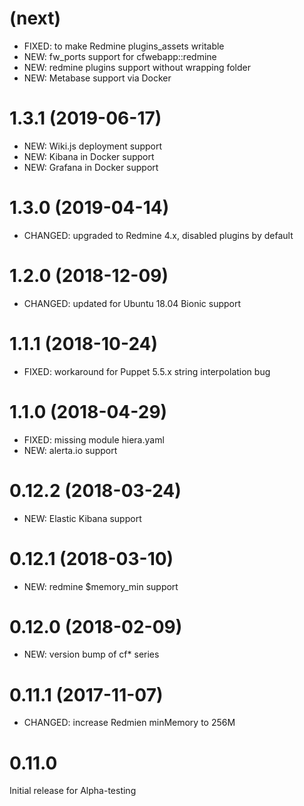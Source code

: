 # (next)
- FIXED: to make Redmine plugins_assets writable
- NEW: fw_ports support for cfwebapp::redmine
- NEW: redmine plugins support without wrapping folder
- NEW: Metabase support via Docker

# 1.3.1 (2019-06-17)
- NEW: Wiki.js deployment support
- NEW: Kibana in Docker support
- NEW: Grafana in Docker support

# 1.3.0 (2019-04-14)
- CHANGED: upgraded to Redmine 4.x, disabled plugins by default

# 1.2.0 (2018-12-09)
- CHANGED: updated for Ubuntu 18.04 Bionic support

# 1.1.1 (2018-10-24)
- FIXED: workaround for Puppet 5.5.x string interpolation bug

# 1.1.0 (2018-04-29)
- FIXED: missing module hiera.yaml
- NEW: alerta.io support

# 0.12.2 (2018-03-24)
- NEW: Elastic Kibana support

# 0.12.1 (2018-03-10)
- NEW: redmine $memory_min support

# 0.12.0 (2018-02-09)
- NEW: version bump of cf* series

# 0.11.1 (2017-11-07)
- CHANGED: increase Redmien minMemory to 256M

# 0.11.0
Initial release for Alpha-testing
